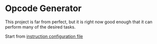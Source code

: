 # Opcode Generator
This project is far from perfect, but it is right now good enough that it
can perform many of the desired tasks.

Start from [instruction configuration file](https://github.com/rishabh38/OpGen/blob/master/docs/inst_conf.md)

